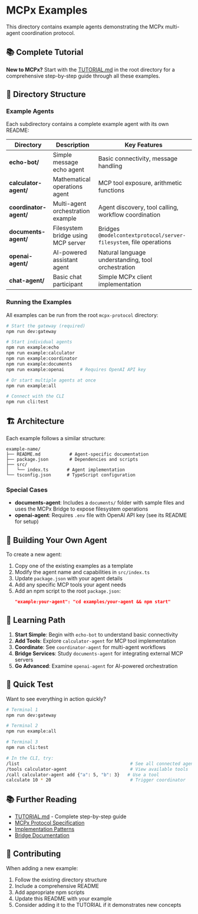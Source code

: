 # MCPx Examples

This directory contains example agents demonstrating the MCPx multi-agent coordination protocol.

## 📚 Complete Tutorial

**New to MCPx?** Start with the [TUTORIAL.md](../TUTORIAL.md) in the root directory for a comprehensive step-by-step guide through all these examples.

## 📁 Directory Structure

### Example Agents

Each subdirectory contains a complete example agent with its own README:

| Directory | Description | Key Features |
|-----------|-------------|--------------|
| **echo-bot/** | Simple message echo agent | Basic connectivity, message handling |
| **calculator-agent/** | Mathematical operations agent | MCP tool exposure, arithmetic functions |
| **coordinator-agent/** | Multi-agent orchestration example | Agent discovery, tool calling, workflow coordination |
| **documents-agent/** | Filesystem bridge using MCP server | Bridges `@modelcontextprotocol/server-filesystem`, file operations |
| **openai-agent/** | AI-powered assistant agent | Natural language understanding, tool orchestration |
| **chat-agent/** | Basic chat participant | Simple MCPx client implementation |

### Running the Examples

All examples can be run from the root `mcpx-protocol` directory:

```bash
# Start the gateway (required)
npm run dev:gateway

# Start individual agents
npm run example:echo
npm run example:calculator
npm run example:coordinator
npm run example:documents
npm run example:openai      # Requires OpenAI API key

# Or start multiple agents at once
npm run example:all

# Connect with the CLI
npm run cli:test
```

## 🏗️ Architecture

Each example follows a similar structure:

```
example-name/
├── README.md           # Agent-specific documentation
├── package.json        # Dependencies and scripts
├── src/
│   └── index.ts       # Agent implementation
└── tsconfig.json      # TypeScript configuration
```

### Special Cases

- **documents-agent**: Includes a `documents/` folder with sample files and uses the MCPx Bridge to expose filesystem operations
- **openai-agent**: Requires `.env` file with OpenAI API key (see its README for setup)

## 🔧 Building Your Own Agent

To create a new agent:

1. Copy one of the existing examples as a template
2. Modify the agent name and capabilities in `src/index.ts`
3. Update `package.json` with your agent details
4. Add any specific MCP tools your agent needs
5. Add an npm script to the root `package.json`:
   ```json
   "example:your-agent": "cd examples/your-agent && npm start"
   ```

## 📖 Learning Path

1. **Start Simple**: Begin with `echo-bot` to understand basic connectivity
2. **Add Tools**: Explore `calculator-agent` for MCP tool implementation
3. **Coordinate**: See `coordinator-agent` for multi-agent workflows
4. **Bridge Services**: Study `documents-agent` for integrating external MCP servers
5. **Go Advanced**: Examine `openai-agent` for AI-powered orchestration

## 🚀 Quick Test

Want to see everything in action quickly?

```bash
# Terminal 1
npm run dev:gateway

# Terminal 2
npm run example:all

# Terminal 3
npm run cli:test

# In the CLI, try:
/list                                          # See all connected agents
/tools calculator-agent                        # View available tools
/call calculator-agent add {"a": 5, "b": 3}   # Use a tool
calculate 10 * 20                              # Trigger coordinator
```

## 📚 Further Reading

- [TUTORIAL.md](../TUTORIAL.md) - Complete step-by-step guide
- [MCPx Protocol Specification](../protocol-spec/v0/SPEC.md)
- [Implementation Patterns](../protocol-spec/v0/PATTERNS.md)
- [Bridge Documentation](../packages/bridge/README.md)

## 🤝 Contributing

When adding a new example:
1. Follow the existing directory structure
2. Include a comprehensive README
3. Add appropriate npm scripts
4. Update this README with your example
5. Consider adding it to the TUTORIAL if it demonstrates new concepts